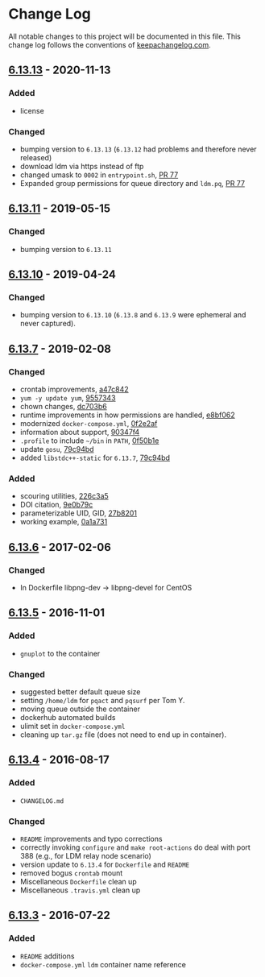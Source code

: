 # Change Log
All notable changes to this project will be documented in this file. This change log follows the conventions of [keepachangelog.com](http://keepachangelog.com/).

## [6.13.13] - 2020-11-13

### Added
- license

### Changed
- bumping version to `6.13.13` (`6.13.12` had problems and therefore never released)
- download ldm via https instead of ftp
- changed umask to `0002` in `entrypoint.sh`, [PR 77](https://github.com/Unidata/ldm-docker/pull/77)
- Expanded group permissions for queue directory and `ldm.pq`, [PR 77](https://github.com/Unidata/ldm-docker/pull/77)

## [6.13.11] - 2019-05-15

### Changed
- bumping version to `6.13.11`

## [6.13.10] - 2019-04-24

### Changed
- bumping version to `6.13.10` (`6.13.8` and `6.13.9` were ephemeral and never captured).

## [6.13.7] - 2019-02-08

### Changed
- crontab improvements, [a47c842](https://github.com/Unidata/ldm-docker/commit/a47c842)
- `yum -y update yum`, [9557343](https://github.com/Unidata/ldm-docker/commit/9557343)
- chown changes, [dc703b6](https://github.com/Unidata/ldm-docker/commit/dc703b6)
- runtime improvements in how permissions are handled, [e8bf062](https://github.com/Unidata/ldm-docker/commit/e8bf062)
- modernized `docker-compose.yml`, [0f2e2af](https://github.com/Unidata/ldm-docker/commit/0f2e2af)
- information about support, [90347f4](https://github.com/Unidata/ldm-docker/commit/90347f4)
- `.profile` to include `~/bin` in `PATH`, [0f50b1e](https://github.com/Unidata/ldm-docker/commit/0f50b1e)
- update `gosu`, [79c94bd](https://github.com/Unidata/ldm-docker/commit/79c94bd)
- added `libstdc++-static` for `6.13.7`, [79c94bd](https://github.com/Unidata/ldm-docker/commit/79c94bd)

### Added
- scouring utilities, [226c3a5](https://github.com/Unidata/ldm-docker/commit/226c3a5)
- DOI citation, [9e0b79c](https://github.com/Unidata/ldm-docker/commit/9e0b79c)
- parameterizable UID, GID, [27b8201](https://github.com/Unidata/ldm-docker/commit/27b8201)
- working example, [0a1a731](https://github.com/Unidata/ldm-docker/commit/0a1a731)

## [6.13.6] - 2017-02-06

### Changed

- In Dockerfile libpng-dev -> libpng-devel for CentOS

## [6.13.5] - 2016-11-01

### Added

- `gnuplot` to the container

### Changed

- suggested better default queue size
- setting `/home/ldm` for `pqact` and `pqsurf` per Tom Y.
- moving queue outside the container
- dockerhub automated builds
- ulimit set in `docker-compose.yml`
- cleaning up `tar.gz` file (does not need to end up in container).

## [6.13.4] - 2016-08-17

### Added

- `CHANGELOG.md`

### Changed

- `README` improvements and typo corrections
- correctly invoking `configure` and `make root-actions` do deal with port 388 (e.g., for LDM relay node scenario)
- version update to `6.13.4` for `Dockerfile` and `README`
- removed bogus `crontab` mount
- Miscellaneous `Dockerfile` clean up
- Miscellaneous `.travis.yml` clean up

## [6.13.3] - 2016-07-22

### Added
- `README` additions
- `docker-compose.yml` `ldm` container name reference

[Unreleased]: https://github.com/Unidata/ldm-docker/compare/v6.13.13...HEAD
[6.13.13]: https://github.com/Unidata/ldm-docker/compare/v6.13.11...v6.13.13
[6.13.11]: https://github.com/Unidata/ldm-docker/compare/v6.13.10...v6.13.11
[6.13.10]: https://github.com/Unidata/ldm-docker/compare/v6.13.7...v6.13.10
[6.13.7]: https://github.com/Unidata/ldm-docker/compare/v6.13.6...v6.13.7
[6.13.6]: https://github.com/Unidata/ldm-docker/compare/v6.13.5...v6.13.6
[6.13.5]: https://github.com/Unidata/ldm-docker/compare/v6.13.4...v6.13.5
[6.13.4]: https://github.com/Unidata/ldm-docker/compare/v6.13.3...v6.13.4
[6.13.3]: https://github.com/Unidata/ldm-docker/compare/v6.13.2...v6.13.3
